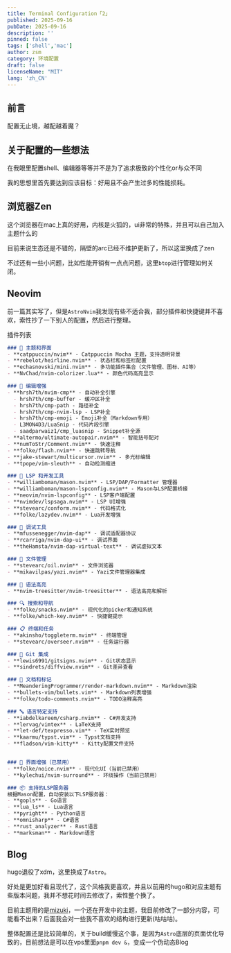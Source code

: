 ```yaml
---
title: Terminal Configuration「2」
published: 2025-09-16
pubDate: 2025-09-16
description: ''
pinned: false
tags: ['shell','mac']
author: zsm
category: 环境配置
draft: false 
licenseName: "MIT"
lang: 'zh_CN'
---
```


## 前言

配置无止境，越配越着魔？

## 关于配置的一些想法

在我眼里配置shell、编辑器等等并不是为了追求极致的个性化or与众不同  

我的思想里首先要达到应该目标：好用且不会产生过多的性能损耗。

## 浏览器Zen

这个浏览器在mac上真的好用，内核是火狐的，ui非常的特殊，并且可以自己加入主题什么的  

目前来说生态还是不错的，隔壁的arc已经不维护更新了，所以这里换成了zen  

不过还有一些小问题，比如性能开销有一点点问题，这里`btop`进行管理如何关闭。

## Neovim

前一篇其实写了，但是`AstroNvim`我发现有些不适合我，部分插件和快捷键并不喜欢，索性抄了一下别人的配置，然后进行整理。

插件列表

```md
### 🎨 主题和界面
- **catppuccin/nvim** - Catppuccin Mocha 主题，支持透明背景
- **rebelot/heirline.nvim** - 状态栏和标签栏配置
- **echasnovski/mini.nvim** - 多功能插件集合（文件管理、图标、AI等）
- **NvChad/nvim-colorizer.lua** - 颜色代码高亮显示

### 📝 编辑增强
- **hrsh7th/nvim-cmp** - 自动补全引擎
  - hrsh7th/cmp-buffer - 缓冲区补全
  - hrsh7th/cmp-path - 路径补全
  - hrsh7th/cmp-nvim-lsp - LSP补全
  - hrsh7th/cmp-emoji - Emoji补全（Markdown专用）
  - L3MON4D3/LuaSnip - 代码片段引擎
  - saadparwaiz1/cmp_luasnip - Snippet补全源
- **altermo/ultimate-autopair.nvim** - 智能括号配对
- **numToStr/Comment.nvim** - 快速注释
- **folke/flash.nvim** - 快速跳转导航
- **jake-stewart/multicursor.nvim** - 多光标编辑
- **tpope/vim-sleuth** - 自动检测缩进

### 🔧 LSP 和开发工具
- **williamboman/mason.nvim** - LSP/DAP/Formatter 管理器
- **williamboman/mason-lspconfig.nvim** - Mason与LSP配置桥接
- **neovim/nvim-lspconfig** - LSP客户端配置
- **nvimdev/lspsaga.nvim** - LSP UI增强
- **stevearc/conform.nvim** - 代码格式化
- **folke/lazydev.nvim** - Lua开发增强

### 🐛 调试工具
- **mfussenegger/nvim-dap** - 调试适配器协议
- **rcarriga/nvim-dap-ui** - 调试界面
- **theHamsta/nvim-dap-virtual-text** - 调试虚拟文本

### 📁 文件管理
- **stevearc/oil.nvim** - 文件浏览器
- **mikavilpas/yazi.nvim** - Yazi文件管理器集成

### 🌳 语法高亮
- **nvim-treesitter/nvim-treesitter** - 语法高亮和解析

### 🔍 搜索和导航
- **folke/snacks.nvim** - 现代化的picker和通知系统
- **folke/which-key.nvim** - 快捷键提示

### 📋 终端和任务
- **akinsho/toggleterm.nvim** - 终端管理
- **stevearc/overseer.nvim** - 任务运行器

### 🔄 Git 集成
- **lewis6991/gitsigns.nvim** - Git状态显示
- **sindrets/diffview.nvim** - Git差异查看

### 📝 文档和标记
- **MeanderingProgrammer/render-markdown.nvim** - Markdown渲染
- **bullets-vim/bullets.vim** - Markdown列表增强
- **folke/todo-comments.nvim** - TODO注释高亮

### 🔤 语言特定支持
- **iabdelkareem/csharp.nvim** - C#开发支持
- **lervag/vimtex** - LaTeX支持
- **let-def/texpresso.vim** - TeX实时预览
- **kaarmu/typst.vim** - Typst文档支持
- **fladson/vim-kitty** - Kitty配置文件支持


### 🔕 界面增强（已禁用）
- **folke/noice.nvim** - 现代化UI（当前已禁用）
- **kylechui/nvim-surround** - 环绕操作（当前已禁用）

### 📦 支持的LSP服务器
根据Mason配置，自动安装以下LSP服务器：
- **gopls** - Go语言
- **lua_ls** - Lua语言
- **pyright** - Python语言
- **omnisharp** - C#语言
- **rust_analyzer** - Rust语言
- **marksman** - Markdown语言

```

## Blog

hugo退役了xdm，这里换成了`Astro`。  

好处是更加好看且现代了，这个风格我更喜欢，并且以前用的hugo和对应主题有些版本问题，我并不想花时间去修改了，索性整个换了。

目前主题用的是[mizuki](https://github.com/matsuzaka-yuki/mizuki)，一个还在开发中的主题，我目前修改了一部分内容，可能看不出来？后面我会对一些我不喜欢的结构进行更新(咕咕咕)。

整体配置还是比较简单的，关于build缓慢这个事，是因为`Astro`底层的页面优化导致的，目前想法是可以在vps里面`pnpm dev &`，变成一个伪动态Blog


